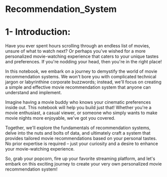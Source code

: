 # Recommendation_System


# 1- Introduction:

Have you ever spent hours scrolling through an endless list of movies, unsure of what to watch next? Or perhaps you've wished for a more personalized movie-watching experience that caters to your unique tastes and preferences. If you're nodding your head, then you're in the right place!

In this notebook, we embark on a journey to demystify the world of movie recommendation systems. We won't bore you with complicated technical jargon or labyrinthine corporate buzzwords; instead, we'll focus on creating a simple and effective movie recommendation system that anyone can understand and implement.

Imagine having a movie buddy who knows your cinematic preferences inside out. This notebook will help you build just that! Whether you're a movie enthusiast, a casual viewer, or someone who simply wants to make movie nights more enjoyable, we've got you covered.

Together, we'll explore the fundamentals of recommendation systems, delve into the nuts and bolts of data, and ultimately craft a system that provides tailored movie recommendations based on your personal tastes. No prior expertise is required – just your curiosity and a desire to enhance your movie-watching experience.

So, grab your popcorn, fire up your favorite streaming platform, and let's embark on this exciting journey to create your very own personalized movie recommendation system!
